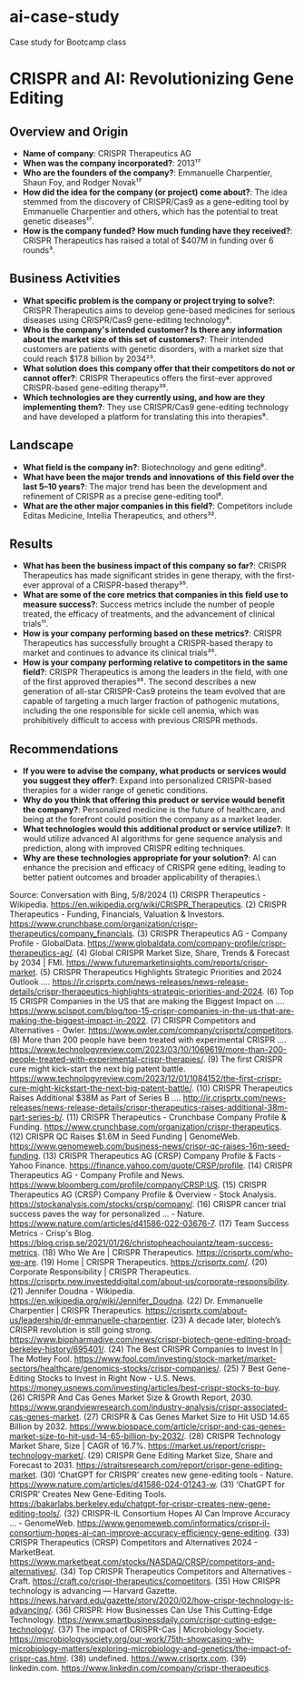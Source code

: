 # ai-case-study
Case study for Bootcamp class 
# CRISPR and AI: Revolutionizing Gene Editing

## Overview and Origin

* **Name of company**: CRISPR Therapeutics AG
* **When was the company incorporated?**: 2013¹⁷
* **Who are the founders of the company?**: Emmanuelle Charpentier, Shaun Foy, and Rodger Novak¹⁷
* **How did the idea for the company (or project) come about?**: The idea stemmed from the discovery of CRISPR/Cas9 as a gene-editing tool by Emmanuelle Charpentier and others, which has the potential to treat genetic diseases¹⁷.
* **How is the company funded? How much funding have they received?**: CRISPR Therapeutics has raised a total of $407M in funding over 6 rounds³.

## Business Activities

* **What specific problem is the company or project trying to solve?**: CRISPR Therapeutics aims to develop gene-based medicines for serious diseases using CRISPR/Cas9 gene-editing technology⁸.
* **Who is the company's intended customer? Is there any information about the market size of this set of customers?**: Their intended customers are patients with genetic disorders, with a market size that could reach $17.8 billion by 2034²³.
* **What solution does this company offer that their competitors do not or cannot offer?**: CRISPR Therapeutics offers the first-ever approved CRISPR-based gene-editing therapy³⁵.
* **Which technologies are they currently using, and how are they implementing them?**: They use CRISPR/Cas9 gene-editing technology and have developed a platform for translating this into therapies⁸.

## Landscape

* **What field is the company in?**: Biotechnology and gene editing⁸.
* **What have been the major trends and innovations of this field over the last 5&ndash;10 years?**: The major trend has been the development and refinement of CRISPR as a precise gene-editing tool⁶.
* **What are the other major companies in this field?**: Competitors include Editas Medicine, Intellia Therapeutics, and others³².

## Results

* **What has been the business impact of this company so far?**: CRISPR Therapeutics has made significant strides in gene therapy, with the first-ever approval of a CRISPR-based therapy³⁵.
* **What are some of the core metrics that companies in this field use to measure success?**: Success metrics include the number of people treated, the efficacy of treatments, and the advancement of clinical trials¹¹.
* **How is your company performing based on these metrics?**: CRISPR Therapeutics has successfully brought a CRISPR-based therapy to market and continues to advance its clinical trials³⁵.
* **How is your company performing relative to competitors in the same field?**: CRISPR Therapeutics is among the leaders in the field, with one of the first approved therapies³⁵.  The second describes a new generation of all-star CRISPR-Cas9 proteins the team evolved that are capable of targeting a much larger fraction of pathogenic mutations, including the one responsible for sickle cell anemia, which was prohibitively difficult to access with previous CRISPR methods.


## Recommendations

* **If you were to advise the company, what products or services would you suggest they offer?**: Expand into personalized CRISPR-based therapies for a wider range of genetic conditions.
* **Why do you think that offering this product or service would benefit the company?**: Personalized medicine is the future of healthcare, and being at the forefront could position the company as a market leader.
* **What technologies would this additional product or service utilize?**: It would utilize advanced AI algorithms for gene sequence analysis and prediction, along with improved CRISPR editing techniques.
* **Why are these technologies appropriate for your solution?**: AI can enhance the precision and efficacy of CRISPR gene editing, leading to better patient outcomes and broader applicability of therapies.\

Source: Conversation with Bing, 5/8/2024
(1) CRISPR Therapeutics - Wikipedia. https://en.wikipedia.org/wiki/CRISPR_Therapeutics.
(2) CRISPR Therapeutics - Funding, Financials, Valuation & Investors. https://www.crunchbase.com/organization/crispr-therapeutics/company_financials.
(3) CRISPR Therapeutics AG - Company Profile - GlobalData. https://www.globaldata.com/company-profile/crispr-therapeutics-ag/.
(4) Global CRISPR Market Size, Share, Trends & Forecast by 2034 | FMI. https://www.futuremarketinsights.com/reports/crispr-market.
(5) CRISPR Therapeutics Highlights Strategic Priorities and 2024 Outlook .... https://ir.crisprtx.com/news-releases/news-release-details/crispr-therapeutics-highlights-strategic-priorities-and-2024.
(6) Top 15 CRISPR Companies in the US that are making the Biggest Impact on .... https://www.scispot.com/blog/top-15-crispr-companies-in-the-us-that-are-making-the-biggest-impact-in-2022.
(7) CRISPR Competitors and Alternatives - Owler. https://www.owler.com/company/crisprtx/competitors.
(8) More than 200 people have been treated with experimental CRISPR .... https://www.technologyreview.com/2023/03/10/1069619/more-than-200-people-treated-with-experimental-crispr-therapies/.
(9) The first CRISPR cure might kick-start the next big patent battle. https://www.technologyreview.com/2023/12/01/1084152/the-first-crispr-cure-might-kickstart-the-next-big-patent-battle/.
(10) CRISPR Therapeutics Raises Additional $38M as Part of Series B .... http://ir.crisprtx.com/news-releases/news-release-details/crispr-therapeutics-raises-additional-38m-part-series-b/.
(11) CRISPR Therapeutics - Crunchbase Company Profile & Funding. https://www.crunchbase.com/organization/crispr-therapeutics.
(12) CRISPR QC Raises $1.6M in Seed Funding | GenomeWeb. https://www.genomeweb.com/business-news/crispr-qc-raises-16m-seed-funding.
(13) CRISPR Therapeutics AG (CRSP) Company Profile & Facts - Yahoo Finance. https://finance.yahoo.com/quote/CRSP/profile.
(14) CRISPR Therapeutics AG - Company Profile and News. https://www.bloomberg.com/profile/company/CRSP:US.
(15) CRISPR Therapeutics AG (CRSP) Company Profile & Overview - Stock Analysis. https://stockanalysis.com/stocks/crsp/company/.
(16) CRISPR cancer trial success paves the way for personalized ... - Nature. https://www.nature.com/articles/d41586-022-03676-7.
(17) Team Success Metrics - Crisp's Blog. https://blog.crisp.se/2021/01/26/christopheachouiantz/team-success-metrics.
(18) Who We Are | CRISPR Therapeutics. https://crisprtx.com/who-we-are.
(19) Home | CRISPR Therapeutics. https://crisprtx.com/.
(20) Corporate Responsibility | CRISPR Therapeutics. https://crisprtx.new.investeddigital.com/about-us/corporate-responsibility.
(21) Jennifer Doudna - Wikipedia. https://en.wikipedia.org/wiki/Jennifer_Doudna.
(22) Dr. Emmanuelle Charpentier | CRISPR Therapeutics. https://crisprtx.com/about-us/leadership/dr-emmanuelle-charpentier.
(23) A decade later, biotech’s CRISPR revolution is still going strong. https://www.biopharmadive.com/news/crispr-biotech-gene-editing-broad-berkeley-history/695401/.
(24) The Best CRISPR Companies to Invest In | The Motley Fool. https://www.fool.com/investing/stock-market/market-sectors/healthcare/genomics-stocks/crispr-companies/.
(25) 7 Best Gene-Editing Stocks to Invest in Right Now - U.S. News. https://money.usnews.com/investing/articles/best-crispr-stocks-to-buy.
(26) CRISPR And Cas Genes Market Size & Growth Report, 2030. https://www.grandviewresearch.com/industry-analysis/crispr-associated-cas-genes-market.
(27) CRISPR & Cas Genes Market Size to Hit USD 14.65 Billion by 2032. https://www.biospace.com/article/crispr-and-cas-genes-market-size-to-hit-usd-14-65-billion-by-2032/.
(28) CRISPR Technology Market Share, Size | CAGR of 16.7%. https://market.us/report/crispr-technology-market/.
(29) CRISPR Gene Editing Market Size, Share and Forecast to 2031. https://straitsresearch.com/report/crispr-gene-editing-market.
(30) ‘ChatGPT for CRISPR’ creates new gene-editing tools - Nature. https://www.nature.com/articles/d41586-024-01243-w.
(31) ‘ChatGPT for CRISPR’ Creates New Gene-Editing Tools. https://bakarlabs.berkeley.edu/chatgpt-for-crispr-creates-new-gene-editing-tools/.
(32) CRISPR-IL Consortium Hopes AI Can Improve Accuracy ... - GenomeWeb. https://www.genomeweb.com/informatics/crispr-il-consortium-hopes-ai-can-improve-accuracy-efficiency-gene-editing.
(33) CRISPR Therapeutics (CRSP) Competitors and Alternatives 2024 - MarketBeat. https://www.marketbeat.com/stocks/NASDAQ/CRSP/competitors-and-alternatives/.
(34) Top CRISPR Therapeutics Competitors and Alternatives - Craft. https://craft.co/crispr-therapeutics/competitors.
(35) How CRISPR technology is advancing — Harvard Gazette. https://news.harvard.edu/gazette/story/2020/02/how-crispr-technology-is-advancing/.
(36) CRISPR: How Businesses Can Use This Cutting-Edge Technology. https://www.smartbusinessdaily.com/crispr-cutting-edge-technology/.
(37) The impact of CRISPR-Cas | Microbiology Society. https://microbiologysociety.org/our-work/75th-showcasing-why-microbiology-matters/exploring-microbiology-and-genetics/the-impact-of-crispr-cas.html.
(38) undefined. https://www.crisprtx.com.
(39) linkedin.com. https://www.linkedin.com/company/crispr-therapeutics.
